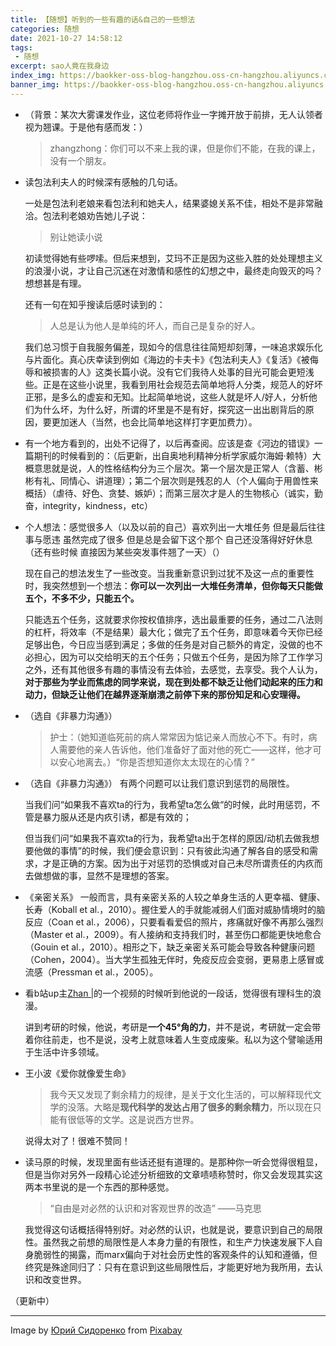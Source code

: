 ```yaml
---
title: 【随想】听到的一些有趣的话&自己的一些想法
categories: 随想
date: 2021-10-27 14:58:12
tags:
 - 随想
excerpt: sao人竟在我身边
index_img: https://baokker-oss-blog-hangzhou.oss-cn-hangzhou.aliyuncs.com/cdn_for_blog/blog_imgs/cat-gf3446d5e6_1920.jpg
banner_img: https://baokker-oss-blog-hangzhou.oss-cn-hangzhou.aliyuncs.com/cdn_for_blog/blog_imgs/cat-gf3446d5e6_1920.jpg
---
```




- （背景：某次大雾课发作业，这位老师将作业一字摊开放于前排，无人认领者视为翘课。于是他有感而发：）

  > zhangzhong：你们可以不来上我的课，但是你们不能，在我的课上，没有一个朋友。

- 读包法利夫人的时候深有感触的几句话。

  一处是包法利老娘来看包法利和她夫人，结果婆媳关系不佳，相处不是非常融洽。包法利老娘劝告她儿子说：

  > 别让她读小说

  初读觉得她有些啰嗦。但后来想到，艾玛不正是因为这些入胜的处处理想主义的浪漫小说，才让自己沉迷在对激情和感性的幻想之中，最终走向毁灭的吗？想想甚是有理。

  还有一句在知乎搜读后感时读到的：

  > 人总是认为他人是单纯的坏人，而自己是复杂的好人。

  我们总习惯于自我服务偏差，现如今的信息往往简短却刻薄，一味追求娱乐化与片面化。真心庆幸读到例如《海边的卡夫卡》《包法利夫人》《复活》《被侮辱和被损害的人》这类长篇小说。没有它们我待人处事的目光可能会更短浅些。正是在这些小说里，我看到用社会规范去简单地将人分类，规范人的好坏正邪，是多么的虚妄和无知。比起简单地说，这些人就是坏人/好人，分析他们为什么坏，为什么好，所谓的坏里是不是有好，探究这一出出剧背后的原因，要更加迷人（当然，也会比简单地这样打字更加费力）。
  
- 有一个地方看到的，出处不记得了，以后再查阅。应该是查《河边的错误》一篇期刊的时候看到的：（后更新，出自奥地利精神分析学家威尔海姆·赖特）大概意思就是说，人的性格结构分为三个层次。第一个层次是正常人（含蓄、彬彬有礼、同情心、讲道理）；第二个层次则是残忍的人（个人偏向于用兽性来概括）（虐待、好色、贪婪、嫉妒）；而第三层次才是人的生物核心（诚实，勤奋，integrity，kindness，etc）

- 个人想法：感觉很多人（以及以前的自己）喜欢列出一大堆任务 但是最后往往事与愿违 虽然完成了很多 但是总是会留下这个那个 自己还没落得好好休息（还有些时候 直接因为某些突发事件翘了一天）（）

  现在自己的想法发生了一些改变。当我重新意识到过犹不及这一点的重要性时，我突然想到一个想法：**你可以一次列出一大堆任务清单，但你每天只能做五个，不多不少，只能五个。**

  只能选五个任务，这就要求你按权值排序，选出最重要的任务，通过二八法则的杠杆，将效率（不是结果）最大化；做完了五个任务，即意味着今天你已经足够出色，今日应当感到满足；多做的任务是对自己额外的肯定，没做的也不必担心，因为可以交给明天的五个任务；只做五个任务，是因为除了工作学习之外，还有其他很多有趣的事情没有去体验，去感觉，去享受。我个人认为，**对于那些为学业而焦虑的同学来说，现在到处都不缺乏让他们动起来的压力和动力，但缺乏让他们在越界逐渐崩溃之前停下来的那份知足和心安理得。**
  
- （选自《非暴力沟通》）

  > 护士：（她知道临死前的病人常常因为惦记亲人而放心不下。有时，病人需要他的亲人告诉他，他们准备好了面对他的死亡——这样，他才可以安心地离去。）“你是否想知道你太太现在的心情？”

- 
  （选自《非暴力沟通》）
  有两个问题可以让我们意识到惩罚的局限性。

  当我们问“如果我不喜欢ta的行为，我希望ta怎么做“的时候，此时用惩罚，不管是暴力服从还是内疚引诱，都是有效的；

  但当我们问“如果我不喜欢ta的行为，我希望ta出于怎样的原因/动机去做我想要他做的事情”的时候，我们便会意识到：只有彼此沟通了解各自的感受和需求，才是正确的方案。因为出于对惩罚的恐惧或对自己未尽所谓责任的内疚而去做想做的事，显然不是理想的答案。
  
- 《亲密关系》
  一般而言，具有亲密关系的人较之单身生活的人更幸福、健康、长寿（Koball et al.，2010）。握住爱人的手就能减弱人们面对威胁情境时的脑反应（Coan et al.，2006），只要看看爱侣的照片，疼痛就好像不再那么强烈（Master et al.，2009）。有人接纳和支持我们时，甚至伤口都能更快地愈合（Gouin et al.，2010）。相形之下，缺乏亲密关系可能会导致各种健康问题（Cohen，2004）。当大学生孤独无伴时，免疫反应会变弱，更易患上感冒或流感（Pressman et al.，2005）。
  
- 看b站up主[Zhan |](https://space.bilibili.com/173469252)的一个视频的时候听到他说的一段话，觉得很有理科生的浪漫。

  讲到考研的时候，他说，考研是**一个45°角的力**，并不是说，考研就一定会带着你往前走，也不是说，没考上就意味着人生变成废柴。私以为这个譬喻适用于生活中许多领域。
  
- 王小波《爱你就像爱生命》

  > 我今天又发现了剩余精力的规律，是关于文化生活的，可以解释现代文学的没落。大略是**现代科学的发达占用了很多的剩余精力**，所以现在只能有很低等的文学。这是说西方世界。

  说得太对了！很难不赞同！
  
- 读马原的时候，发现里面有些话还挺有道理的。是那种你一听会觉得很粗显，但是当你对另外一段精心论述分析细致的文章啧啧称赞时，你又会发现其实这两本书里说的是一个东西的那种感觉。

  > “自由是对必然的认识和对客观世界的改造” ——马克思

  我觉得这句话概括得特别好。对必然的认识，也就是说，要意识到自己的局限性。虽然我之前想的局限性是人本身力量的有限性，和生产力快速发展下人自身脆弱性的揭露，而marx偏向于对社会历史性的客观条件的认知和遵循，但终究是殊途同归了：只有在意识到这些局限性后，才能更好地为我所用，去认识和改变世界。

（更新中）

---

Image by <a href="https://pixabay.com/users/kirgiz03-6995361/?utm_source=link-attribution&amp;utm_medium=referral&amp;utm_campaign=image&amp;utm_content=2934720">Юрий Сидоренко</a> from <a href="https://pixabay.com/?utm_source=link-attribution&amp;utm_medium=referral&amp;utm_campaign=image&amp;utm_content=2934720">Pixabay</a>